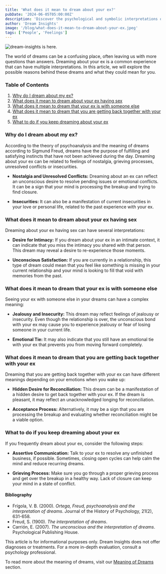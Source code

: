 ```yaml
---
title: 'What does it mean to dream about your ex?'
pubDate: '2024-06-05T05:00:00Z'
description: 'Discover the psychological and symbolic interpretations of dreaming about your ex, including dreams about relationships, jealousy, and reconciliation.'
author: 'Dream Insights'
image: '/blog/what-does-it-mean-to-dream-about-your-ex.jpeg'
tags: ['People', 'Feelings']
---
```


![dream-insights is here.](/blog/what-does-it-mean-to-dream-about-your-ex.jpeg)


The world of dreams can be a confusing place, often leaving us with more questions than answers. Dreaming about your ex is a common experience that can have multiple interpretations. In this article, we will explore the possible reasons behind these dreams and what they could mean for you.

### Table of Contents

1. [Why do I dream about my ex?](#why-do-i-dream-about-my-ex)
2. [What does it mean to dream about your ex having sex](#what-does-it-mean-to-dream-about-your-ex-having-sex)
3. [What does it mean to dream that your ex is with someone else](#what-does-it-mean-to-dream-that-your-ex-is-with-someone-else)
4. [What does it mean to dream that you are getting back together with your ex](#what-does-it-mean-to-dream-that-you-are-getting-back-with-your-ex)
5. [What to do if you keep dreaming about your ex](#what-to-do-if-you-keep-dreaming-about-your-ex)

### Why do I dream about my ex?

According to the theory of psychoanalysis and the meaning of dreams according to Sigmund Freud, dreams have the purpose of fulfilling and satisfying instincts that have not been achieved during the day. Dreaming about your ex can be related to feelings of nostalgia, grieving processes, unresolved conflicts or insecurities.

- **Nostalgia and Unresolved Conflicts:** Dreaming about an ex can reflect an unconscious desire to resolve pending issues or emotional conflicts. It can be a sign that your mind is processing the breakup and trying to find closure.

- **Insecurities:** It can also be a manifestation of current insecurities in your love or personal life, related to the past experience with your ex.

### What does it mean to dream about your ex having sex

Dreaming about your ex having sex can have several interpretations:

- **Desire for Intimacy:** If you dream about your ex in an intimate context, it can indicate that you miss the intimacy you shared with that person. This dream may reveal a desire to re-experience those moments.

- **Unconscious Satisfaction:** If you are currently in a relationship, this type of dream could mean that you feel like something is missing in your current relationship and your mind is looking to fill that void with memories from the past.

### What does it mean to dream that your ex is with someone else

Seeing your ex with someone else in your dreams can have a complex meaning:

- **Jealousy and Insecurity:** This dream may reflect feelings of jealousy or insecurity. Even though the relationship is over, the unconscious bond with your ex may cause you to experience jealousy or fear of losing someone in your current life.

- **Emotional Tie:** It may also indicate that you still have an emotional tie with your ex that prevents you from moving forward completely. 

### What does it mean to dream that you are getting back together with your ex

Dreaming that you are getting back together with your ex can have different meanings depending on your emotions when you wake up:

- **Hidden Desire for Reconciliation:** This dream can be a manifestation of a hidden desire to get back together with your ex. If the dream is pleasant, it may reflect an unacknowledged longing for reconciliation.

- **Acceptance Process:** Alternatively, it may be a sign that you are processing the breakup and evaluating whether reconciliation might be a viable option.

### What to do if you keep dreaming about your ex

If you frequently dream about your ex, consider the following steps:

- **Assertive Communication:** Talk to your ex to resolve any unfinished business, if possible. Sometimes, closing open cycles can help calm the mind and reduce recurring dreams.

- **Grieving Process:** Make sure you go through a proper grieving process and get over the breakup in a healthy way. Lack of closure can keep your mind in a state of conflict.

#### Bibliography

- Frígola, V. B. (2000). *Ortega, Freud, psychoanalysis and the interpretation of dreams*. Journal of the History of Psychology, 21(2), 631-658.
- Freud, S. (1900). *The interpretation of dreams*.
- Carrión, E. (2007). *The unconscious and the interpretation of dreams*. Psychological Publishing House.

This article is for informational purposes only. Dream Insights does not offer diagnoses or treatments. For a more in-depth evaluation, consult a psychology professional.

To read more about the meaning of dreams, visit our [Meaning of Dreams](#) section.